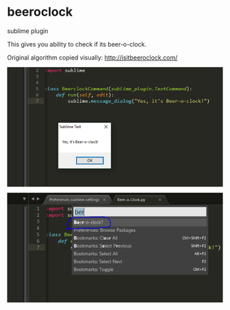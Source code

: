# beeroclock
sublime plugin

This gives you ability to check if its beer-o-clock.

Original algorithm copied visually: http://isitbeeroclock.com/

![Alt text](beer2.png?raw=true "Beer2")
![Alt text](beer1.png?raw=true "Beer1")